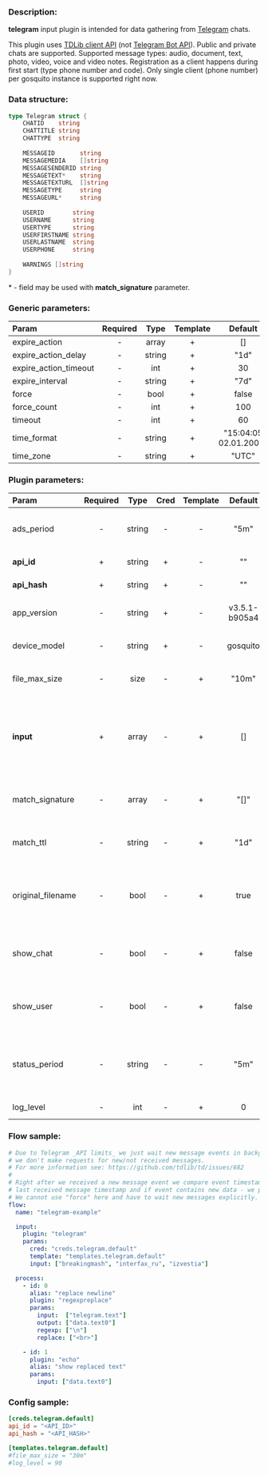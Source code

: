 ### Description:

**telegram** input plugin is intended for data gathering from [Telegram](https://telegram.org/) chats.    
  
This plugin uses [TDLib client API](https://core.telegram.org/tdlib) (not [Telegram Bot API](https://core.telegram.org/bots/api)). Public and private chats are supported. Supported message types: audio, document, text, photo, video, voice and video notes. Registration as a client happens during first start (type phone number and code). Only single client (phone number) per gosquito instance is supported right now.

### Data structure:

```go
type Telegram struct {
    CHATID    string
    CHATTITLE string
    CHATTYPE  string
    
    MESSAGEID       string
    MESSAGEMEDIA    []string
    MESSAGESENDERID string
    MESSAGETEXT*    string
    MESSAGETEXTURL  []string
    MESSAGETYPE     string
    MESSAGEURL*     string
    
    USERID        string
    USERNAME      string
    USERTYPE      string
    USERFIRSTNAME string
    USERLASTNAME  string
    USERPHONE     string
	
    WARNINGS []string
}
```

&ast; - field may be used with **match_signature** parameter.

### Generic parameters:

| Param                 | Required |  Type  | Template |        Default        |
|:----------------------|:--------:|:------:|:--------:|:---------------------:|
| expire_action         |    -     | array  |    +     |          []           |
| expire_action_delay   |    -     | string |    +     |         "1d"          |
| expire_action_timeout |    -     |  int   |    +     |          30           |
| expire_interval       |    -     | string |    +     |         "7d"          |
| force                 |    -     |  bool  |    +     |         false         |
| force_count           |    -     |  int   |    +     |          100          |
| timeout               |    -     |  int   |    +     |          60           |
| time_format           |    -     | string |    +     | "15:04:05 02.01.2006" |
| time_zone             |    -     | string |    +     |         "UTC"         |


### Plugin parameters:

| Param               | Required   | Type     | Cred   | Template   | Default         | Example              | Description                                                                                                  |
| :------------------ | :--------: | :------: | :----: | :--------: | :-------------: | :------------------: | :----------------------------------------------------------------------------------------------------------- |
| ads_period          | -          | string   | -      | -          | "5m"            | "1h"                 | [Sponsored messages](https://core.telegram.org/api/sponsored-messages) receiving interval.                   |
| **api_id**          | +          | string   | +      | -          | ""              | ""                   | [Telegram Apps](https://core.telegram.org/api/obtaining_api_id)                                              |
| **api_hash**        | +          | string   | +      | -          | ""              | ""                   | [Telegram Apps](https://core.telegram.org/api/obtaining_api_id)                                              |
| app_version         | -          | string   | +      | -          | v3.5.1-b905a4   | "0.0.1"              | Custom application version.                                                                                  |
| device_model        | -          | string   | +      | -          | gosquito        | "Redmi Note 42"      | Custom device model.                                                                                         |
| file_max_size       | -          | size     | -      | +          | "10m"           | "1g"                 | Maximum file size for download.                                                                              |
| **input**           | +          | array    | -      | +          | []              | ["breakingmash"]     | List of Telegram chats ("t.me/+" pattern is considered as a private chat).                                   |
| match_signature     | -          | array    | -      | +          | "[]"            | ["source", "time"]   | Match new messages by signature.                                                                             |
| match_ttl           | -          | string   | -      | +          | "1d"            | "24h"                | TTL (Time To Live) for matched signatures.                                                                   |
| original_filename   | -          | bool     | -      | +          | true            | false                | Use original file names with random generated suffix.                                                        |
| show_chat           | -          | bool     | -      | +          | false           | true                 | Show collected chats data in plugin output.                                                                  |
| show_user           | -          | bool     | -      | +          | false           | true                 | Show collected users data in plugin output.                                                                  |
| status_period       | -          | string   | -      | -          | "5m"            | "1h"                 | Interval for showing session status in plugin output.                                                                        |
| log_level           | -          | int      | -      | +          | 0               | 90                   | [TDLib Log Level](https://core.telegram.org/tdlib/docs/classtd_1_1td__api_1_1set_log_verbosity_level.html)   |


### Flow sample:

```yaml
# Due to Telegram _API limits_ we just wait new message events in background,
# we don't make requests for new/not received messages.
# For more information see: https://github.com/tdlib/td/issues/682
#
# Right after we received a new message event we compare event timestamp with
# last received message timestamp and if event contains new data - we process new data.
# We cannot use "force" here and have to wait new messages explicitly.
flow:
  name: "telegram-example"

  input:
    plugin: "telegram"
    params:
      cred: "creds.telegram.default"
      template: "templates.telegram.default"
      input: ["breakingmash", "interfax_ru", "izvestia"]

  process:
    - id: 0
      alias: "replace newline"
      plugin: "regexpreplace"
      params:
        input:  ["telegram.text"]
        output: ["data.text0"]
        regexp: ["\n"]
        replace: ["<br>"]

    - id: 1
      plugin: "echo"
      alias: "show replaced text"
      params:
        input: ["data.text0"]

```


### Config sample:

```toml
[creds.telegram.default]
api_id = "<API_ID>"
api_hash = "<API_HASH>"

[templates.telegram.default]
#file_max_size = "30m"
#log_level = 90
```


